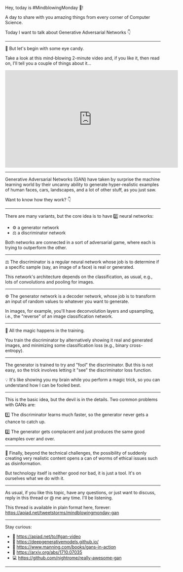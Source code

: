 Hey, today is #MindblowingMonday 🤯!

A day to share with you amazing things from every corner of Computer Science.

Today I want to talk about Generative Adversarial Networks 👇

---

🍬 But let's begin with some eye candy. 

Take a look at this mind-blowing 2-minute video and, if you like it, then read on, I'll tell you a couple of things about it...

<iframe width="560" height="315" src="https://www.youtube.com/embed/9QuDh3W3lOY" frameborder="0" allow="accelerometer; autoplay; clipboard-write; encrypted-media; gyroscope; picture-in-picture" allowfullscreen></iframe>

<!-- https://youtu.be/9QuDh3W3lOY -->

---

Generative Adversarial Networks (GAN) have taken by surprise the machine learning world by their uncanny ability to generate hyper-realistic examples of human faces, cars, landscapes, and a lot of other stuff, as you just saw.

Want to know how they work? 👇

---

There are many variants, but the core idea is to have 2️⃣ neural networks: 

- ⚙️ a generator network
- ⚖️ a discriminator network

Both networks are connected in a sort of adversarial game, where each is trying to outperform the other.

---

⚖️ The discriminator is a regular neural network whose job is to determine if a specific sample (say, an image of a face) is real or generated.

This network's architecture depends on the classification, as usual, e.g., lots of convolutions and pooling for images.

---

⚙️ The generator network is a decoder network, whose job is to transform an input of random values to whatever you want to generate.

In images, for example, you'll have deconvolution layers and upsampling, i.e., the "reverse" of an image classification network.

---

🎩 All the magic happens in the training.

You train the discriminator by alternatively showing it real and generated images, and minimizing some classification loss (e.g., binary cross-entropy).

---

The generator is trained to try and "fool" the discriminator. But this is not easy, so the trick involves letting it "see" the discriminator loss function.

💡 It's like showing you my brain while you perform a magic trick, so you can understand how I can be fooled best.

---

This is the basic idea, but the devil is in the details. Two common problems with GANs are:

1️⃣ The discriminator learns much faster, so the generator never gets a chance to catch up.

2️⃣ The generator gets complacent and just produces the same good examples over and over.

---

🤔 Finally, beyond the technical challenges, the possibility of suddenly creating very realistic content opens a can of worms of ethical issues such as disinformation.

But technology itself is neither good nor bad, it is just a tool. It's on ourselves what we do with it.

---

As usual, if you like this topic, have any questions, or just want to discuss, reply in this thread or @ me any time. I'll be listening.

This thread is available in plain format here, forever:
<https://apiad.net/tweetstorms/mindblowingmonday-gan>

---

Stay curious:

- 🎥 <https://apiad.net/to/#gan-video>
- 🏫 <https://deepgenerativemodels.github.io/>
- 📘 <https://www.manning.com/books/gans-in-action>
- 📃 <https://arxiv.org/abs/1710.07035>
- 💻 <https://github.com/nightrome/really-awesome-gan>

---
